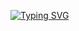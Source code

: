 <a href="https://git.io/typing-svg"><img src="https://readme-typing-svg.demolab.com?font=Fira+Code&weight=200&size=30&duration=3000&pause=500&color=106E91&background=10034600&center=true&width=435&lines=I+am+Kurt+Pan.;%E6%88%91%E6%98%AF+Kurt+Pan%E3%80%82" alt="Typing SVG" /></a>


<!--
**kurtpan666/kurtpan666** is a ✨ _special_ ✨ repository because its `README.md` (this file) appears on your GitHub profile.

Here are some ideas to get you started:

- 🔭 I’m currently working on ...
- 🌱 I’m currently learning ...
- 👯 I’m looking to collaborate on ...
- 🤔 I’m looking for help with ...
- 💬 Ask me about ...
- 📫 How to reach me: ...
- 😄 Pronouns: ...
- ⚡ Fun fact: ...
-->
